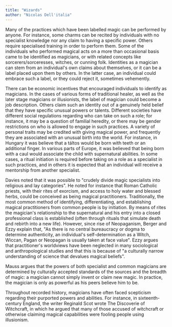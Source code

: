 ```yaml
---
title: "Wizards"
author: "Nicolas Dell'italia"
---
```


Many of the practices which have been labelled magic can be performed by anyone. For instance, some charms can be recited by individuals with no specialist knowledge nor any claim to having a specific power. Others require specialised training in order to perform them. Some of the individuals who performed magical acts on a more than occasional basis came to be identified as magicians, or with related concepts like sorcerers/sorceresses, witches, or cunning folk. Identities as a magician can stem from an individual's own claims about themselves, or it can be a label placed upon them by others. In the latter case, an individual could embrace such a label, or they could reject it, sometimes vehemently.

There can be economic incentives that encouraged individuals to identify as magicians. In the cases of various forms of traditional healer, as well as the later stage magicians or illusionists, the label of magician could become a job description. Others claim such an identity out of a genuinely held belief that they have specific unusual powers or talents. Different societies have different social regulations regarding who can take on such a role; for instance, it may be a question of familial heredity, or there may be gender restrictions on who is allowed to engage in such practices. A variety of personal traits may be credited with giving magical power, and frequently they are associated with an unusual birth into the world. For instance, in Hungary it was believe that a táltos would be born with teeth or an additional finger. In various parts of Europe, it was believed that being born with a caul would associate the child with supernatural abilities. In some cases, a ritual initiation is required before taking on a role as a specialist in such practices, and in others it is expected that an individual will receive a mentorship from another specialist.

Davies noted that it was possible to "crudely divide magic specialists into religious and lay categories". He noted for instance that Roman Catholic priests, with their rites of exorcism, and access to holy water and blessed herbs, could be conceived as being magical practitioners. Traditionally, the most common method of identifying, differentiating, and establishing magical practitioners from common people is by initiation. By means of rites the magician's relationship to the supernatural and his entry into a closed professional class is established (often through rituals that simulate death and rebirth into a new life). However, since rise of Neopaganism, Berger and Ezzy explain that, "As there is no central bureaucracy or dogma to determine authenticity, an individual's self-determination as a Witch, Wiccan, Pagan or Neopagan is usually taken at face value". Ezzy argues that practitioner's worldviews have been neglected in many sociological and anthropological studies and that this is because of "a culturally narrow understanding of science that devalues magical beliefs".

Mauss argues that the powers of both specialist and common magicians are determined by culturally accepted standards of the sources and the breadth of magic: a magician cannot simply invent or claim new magic. In practice, the magician is only as powerful as his peers believe him to be.

Throughout recorded history, magicians have often faced scepticism regarding their purported powers and abilities. For instance, in sixteenth-century England, the writer Reginald Scot wrote The Discoverie of Witchcraft, in which he argued that many of those accused of witchcraft or otherwise claiming magical capabilities were fooling people using illusionism.